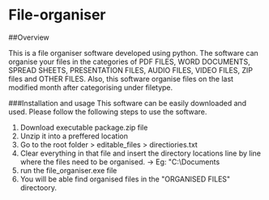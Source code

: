 # File-organiser

##Overview

This is a file organiser software developed using python. The software can organise your files in the categories of PDF FILES, WORD DOCUMENTS, SPREAD SHEETS, PRESENTATION FILES, 
AUDIO FILES, VIDEO FILES, ZIP files and OTHER FILES. Also, this software organise files on the last modified month after categorising under filetype.

###Installation and usage
This software can be easily downloaded and used. Please follow the following steps to use the software.

1. Download executable package.zip file
2. Unzip it into a preffered location
3. Go to the root folder > editable_files > directiories.txt
4. Clear everything in that file and insert the directory locations line by line where the files need to be organised.
  -> Eg: "C:\Documents
6. run the file_organiser.exe file
7. You will be able find organised files in the "ORGANISED FILES" directoory.
